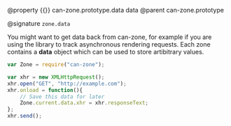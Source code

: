 @property {{}} can-zone.prototype.data data
@parent can-zone.prototype

@signature `zone.data`

You might want to get data back from can-zone, for example if you are using the library to track asynchronous rendering requests. Each zone contains a **data** object which can be used to store artibitrary values.

```js
var Zone = require("can-zone");

var xhr = new XMLHttpRequest();
xhr.open("GET", "http://example.com");
xhr.onload = function(){
	// Save this data for later
	Zone.current.data.xhr = xhr.responseText;
};
xhr.send();
```

